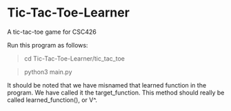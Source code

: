 # Tic-Tac-Toe-Learner
A tic-tac-toe game for CSC426

Run this program as follows:
> cd Tic-Tac-Toe-Learner/tic_tac_toe

> python3 main.py

It should be noted that we have misnamed that learned function in the program. We have called it the target_function. This method should really be called learned_function(), or V^.
